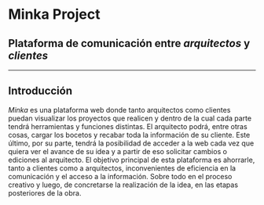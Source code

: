 # Minka Project
## Plataforma de comunicación entre _arquitectos_ y _clientes_
---
## Introducción
_Minka_ es una plataforma web donde tanto arquitectos como clientes puedan
visualizar los proyectos que realicen y dentro de la cual cada parte tendrá
herramientas y funciones distintas. El arquitecto podrá, entre otras cosas, cargar los
bocetos y recabar toda la información de su cliente. Este último, por su parte, tendrá
la posibilidad de acceder a la web cada vez que quiera ver el avance de su idea y a
partir de eso solicitar cambios o ediciones al arquitecto.
El objetivo principal de esta plataforma es ahorrarle, tanto a clientes como a
arquitectos, inconvenientes de eficiencia en la comunicación y el acceso
a la información. Sobre todo en el proceso creativo y luego, de concretarse la
realización de la idea, en las etapas posteriores de la obra.